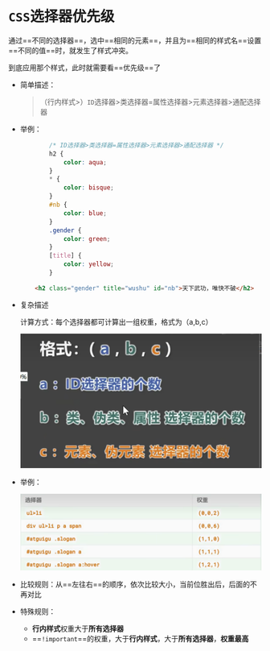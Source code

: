 # `CSS`选择器优先级

通过==不同的选择器==，选中==相同的元素==，并且为==相同的样式名==设置==不同的值==时，就发生了样式冲突。

到底应用那个样式，此时就需要看==优先级==了

- 简单描述：

	> （行内样式>）`ID`选择器>类选择器=属性选择器>元素选择器>通配选择器

- 举例：

	```css
	        /* ID选择器>类选择器=属性选择器>元素选择器>通配选择器 */
	        h2 {
	            color: aqua;
	        }
	        * {
	            color: bisque;
	        }
	        #nb {
	            color: blue;
	        }
	        .gender {
	            color: green;
	        }
	        [title] {
	            color: yellow;
	        }
	```

	```html
	    <h2 class="gender" title="wushu" id="nb">天下武功，唯快不破</h2>
	```

	



- 复杂描述

	计算方式：每个选择器都可计算出一组权重，格式为（a,b,c）

	![](CSS选择器优先级.assets/capture_20240606204525873.bmp)	

- 举例：

	![](CSS选择器优先级.assets/capture_20240606204818681.bmp)

- 比较规则：从==左往右==的顺序，依次比较大小，当前位胜出后，后面的不再对比
- 特殊规则：
	- **行内样式**权重大于**所有选择器**
	- ==`!important`==的权重，大于**行内样式**，大于**所有选择器**，**权重最高**











































